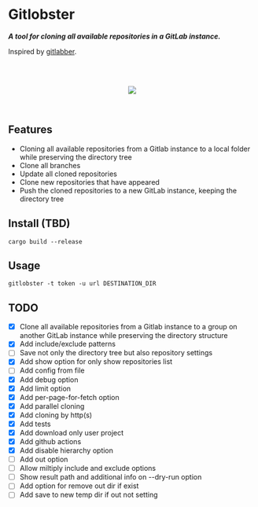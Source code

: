 # Gitlobster

**_A tool for cloning all available repositories in a GitLab instance._**

Inspired by [gitlabber](https://github.com/ezbz/gitlabber).

<br>
<br>

<p align="center">
    <img src="https://github.com/lowitea/gitlobster/raw/master/logo.png">
</p>

<br>

## Features

- Cloning all available repositories from a Gitlab instance to a local folder while preserving the directory tree
- Clone all branches
- Update all cloned repositories
- Clone new repositories that have appeared
- Push the cloned repositories to a new GitLab instance, keeping the directory tree

## Install (TBD)

[//]: # "TODO: Write a complete installation guide"

```shell
cargo build --release
```

## Usage

```shell
gitlobster -t token -u url DESTINATION_DIR
```

## TODO

- [x] Clone all available repositories from a Gitlab instance to a group on another GitLab instance while preserving the
      directory structure
- [x] Add include/exclude patterns
- [ ] Save not only the directory tree but also repository settings
- [x] Add show option for only show repositories list
- [ ] Add config from file
- [x] Add debug option
- [x] Add limit option
- [x] Add per-page-for-fetch option
- [x] Add parallel cloning
- [x] Add cloning by http(s)
- [x] Add tests
- [x] Add download only user project
- [x] Add github actions
- [x] Add disable hierarchy option
- [ ] Add out option
- [ ] Allow miltiply include and exclude options
- [ ] Show result path and additional info on --dry-run option
- [ ] Add option for remove out dir if exist
- [ ] Add save to new temp dir if out not setting
